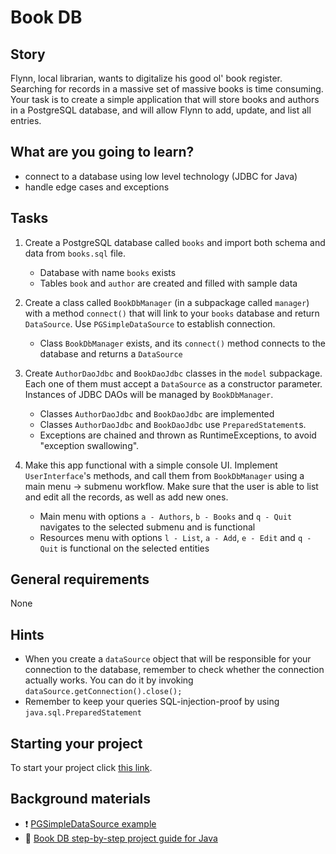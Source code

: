 # Book DB

## Story

Flynn, local librarian, wants to digitalize his good ol' book register. Searching for records in a massive set of massive books is time consuming. Your task is to create a simple application that will store books and authors in a PostgreSQL database, and will allow Flynn to add, update, and list all entries.

## What are you going to learn?

- connect to a database using low level technology (JDBC for Java)
- handle edge cases and exceptions

## Tasks

1. Create a PostgreSQL database called `books` and import both schema and data from `books.sql` file.
    - Database with name `books` exists
    - Tables `book` and `author` are created and filled with sample data

2. Create a class called `BookDbManager` (in a subpackage called `manager`) with a method `connect()` that will link to your `books` database and return `DataSource`. Use `PGSimpleDataSource` to establish connection.
    - Class `BookDbManager` exists, and its `connect()` method connects to the database and returns a `DataSource`

3. Create `AuthorDaoJdbc` and `BookDaoJdbc` classes in the `model` subpackage. Each one of them must accept a `DataSource` as a constructor parameter. Instances of JDBC DAOs will be managed by `BookDbManager`.
    - Classes `AuthorDaoJdbc` and `BookDaoJdbc` are implemented
    - Classes `AuthorDaoJdbc` and `BookDaoJdbc` use `PreparedStatement`s.
    - Exceptions are chained and thrown as RuntimeExceptions, to avoid "exception swallowing".

4. Make this app functional with a simple console UI. Implement `UserInterface`'s methods, and call them from `BookDbManager` using a main menu -> submenu workflow. Make sure that the user is able to list and edit all the records, as well as add new ones.
    - Main menu with options `a - Authors`, `b - Books` and `q - Quit` navigates to the selected submenu and is functional
    - Resources menu with options `l - List`, `a - Add`, `e - Edit` and `q - Quit` is functional on the selected entities

## General requirements

None

## Hints

- When you create a `dataSource` object that will be responsible for your connection to the database, remember to check whether the connection actually works. You can do it by invoking `dataSource.getConnection().close();`
- Remember to keep your queries SQL-injection-proof by using `java.sql.PreparedStatement`

## Starting your project

To start your project click [this link](https://journey.code.cool/v2/project/solo/blueprint/book-db/java).

## Background materials

- :exclamation: [PGSimpleDataSource example](https://www.programcreek.com/java-api-examples/index.php?api=org.postgresql.ds.PGSimpleDataSource)
- :lollipop: [Book DB step-by-step project guide for Java](https://learn.code.cool/full-stack/#/../pages/java/book-db-java-guide.md)
